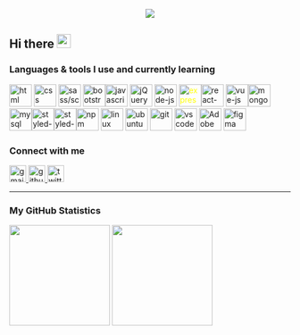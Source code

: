 <!-- visitor counter -->
<p align="center">
  <img src="https://profile-counter.glitch.me/israelndou/count.svg" />
</p>

<!-- welcome message -->
<h2>Hi there <img src="https://media.giphy.com/media/hvRJCLFzcasrR4ia7z/giphy.gif" width="25px"></h2>

<!-- Languages and tools -->

### Languages & tools I use and currently learning

<img width="40" height="40" src="https://cdn.icon-icons.com/icons2/2415/PNG/128/html_plain_wordmark_logo_icon_146476.png" alt="html" /> <img width="40" height="40" src="https://cdn.icon-icons.com/icons2/2415/PNG/512/css_plain_wordmark_logo_icon_146574.png" alt="css" /> <img width="40" height="40" src="https://cdn.icon-icons.com/icons2/2108/PNG/128/sass_icon_130835.png" alt="sass/scss" /> <img width="40" height="40" src="https://cdn.icon-icons.com/icons2/2415/PNG/512/bootstrap_plain_wordmark_logo_icon_146620.png" alt="bootstrap" /><img width="40" height="40" src="https://cdn.icon-icons.com/icons2/2108/PNG/128/javascript_icon_130900.png" alt="javascript" /> <img width="40" height="40" src="https://cdn.icon-icons.com/icons2/2415/PNG/512/jquery_plain_logo_icon_146444.png" alt="jQuery" /> <img width="40" height="40" src="https://cdn.icon-icons.com/icons2/2415/PNG/512/nodejs_original_logo_icon_146411.png" alt="node-js" /> <img width="40" height="40" style="color:yellow;" src="https://cdn.icon-icons.com/icons2/2415/PNG/512/express_original_logo_icon_146527.png" alt="expressjs" /><img width="40" height="40" src="https://cdn.icon-icons.com/icons2/2108/PNG/128/react_icon_130845.png" alt="react-js" /> <img width="40" height="40" src="https://cdn.icon-icons.com/icons2/2108/PNG/128/vue_icon_130791.png" alt="vue-js" /><img width="40" height="40" src="https://cdn.icon-icons.com/icons2/2415/PNG/512/mongodb_original_wordmark_logo_icon_146425.png" alt="mongodb" /> <img width="40" height="40" src="https://cdn.icon-icons.com/icons2/2415/PNG/512/mysql_original_wordmark_logo_icon_146417.png" alt="mysql" /><img width="40" height="40" src="https://cdn.icon-icons.com/icons2/2107/PNG/512/file_type_styled_icon_130142.png" alt="styled-component" /><img width="40" height="40" src="https://cdn.icon-icons.com/icons2/2107/PNG/512/file_type_ejs_icon_130626.png" alt="styled-component" /><img width="40" height="40" src="https://cdn.icon-icons.com/icons2/2108/PNG/128/npm_icon_130871.png" alt="npm" /> <img width="40" height="40" src="https://cdn.icon-icons.com/icons2/2108/PNG/128/linux_icon_130887.png" alt="linux" /> <img width="40" height="40" src="https://cdn.icon-icons.com/icons2/2415/PNG/512/ubuntu_plain_wordmark_logo_icon_146632.png" alt="ubuntu" /> <img width="40" height="40" src="https://cdn.icon-icons.com/icons2/2108/PNG/128/git_icon_130933.png" alt="git" /> <img width="40" height="40" src="https://cdn.icon-icons.com/icons2/2107/PNG/512/file_type_vscode_icon_130084.png" alt="vscode" />  <img width="40" height="40" src="https://cdn.icon-icons.com/icons2/3053/PNG/512/adobe_xd_macos_bigsur_icon_190424.png" alt="Adobe Xd" />  <img width="40" height="40" src="https://www.vectorlogo.zone/logos/figma/figma-icon.svg" alt="figma" /> 

<!-- Connect with me -->

### Connect with me

<a href="israelndouenquiries@gmail.com" target="blank" title="israelndouenquiries@gmail.com">
	<img width="30" height="30" src="https://cdn.icon-icons.com/icons2/2108/PNG/128/gmail_icon_130929.png" alt="gmail" />
</a>
<a href="https://github.com/israelndou" target="blank" title="github.com | israelndou">
	<img width="30" height="30" src="https://cdn.icon-icons.com/icons2/2108/PNG/128/github_icon_130931.png" alt="github.com" />
</a>
<a href="https://twitter.com/codythetaurus" target="blank" title="twitter | @codythetaurus">
	<img width="30" height="30" src="https://cdn.icon-icons.com/icons2/2108/PNG/128/twitter_icon_130806.png" alt="twitter" />
</a>

---

<!-- GitHub stats -->

<h3>My GitHub Statistics</h3>

<p>
<!-- GitHub Stats -->
<img height="180em" src="https://github-readme-stats.vercel.app/api?username=israelndou&show_icons=true&hide_border=true" />
<!-- Most Used Languages -->
<img height="180em" src="https://github-readme-stats.vercel.app/api/top-langs/?username=israelndou&exclude_repo=KNN-Image-Classification&show_icons=true&hide_border=true&layout=compact&langs_count=8"/>

</p>

